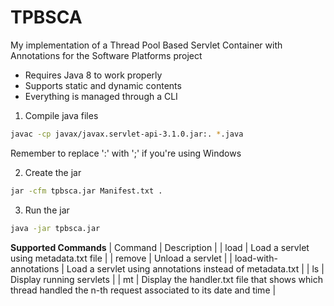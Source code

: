 # TPBSCA
My implementation of a Thread Pool Based Servlet Container with Annotations for the Software Platforms project

- Requires Java 8 to work properly
- Supports static and dynamic contents
- Everything is managed through a CLI 


1) Compile java files
```bash
javac -cp javax/javax.servlet-api-3.1.0.jar:. *.java
```
Remember to replace ':' with ';' if you're using Windows

2) Create the jar 
```bash
jar -cfm tpbsca.jar Manifest.txt .
```
3) Run the jar
```bash
java -jar tpbsca.jar
```
**Supported Commands**
| Command | Description |
| load <servletname> | Load a servlet using metadata.txt file |
| remove <servletname> | Unload a servlet |
| load-with-annotations <servletname> | Load a servlet using annotations instead of metadata.txt | 
| ls | Display running servlets |
| mt | Display the handler.txt file that shows which thread handled the n-th request associated to its date and time |
